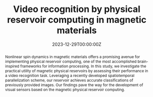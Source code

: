 ---
title: "Video recognition by physical reservoir computing in magnetic materials"
authors:
- admin
- Yukitoshi Motome
date: "2023-12-29T00:00:00Z"
doi: "doi.org/10.3938/NPSM.73.1155"

# Schedule page publish date (NOT publication's date).
# publishDate: "2017-01-01T00:00:00Z"

# Publication type.
# Accepts a single type but formatted as a YAML list (for Hugo requirements).
# Enter a publication type from the CSL standard.
publication_types: ["article"]

# Publication name and optional abbreviated publication name.
publication: "NPSM"
publication_short: "New Phys. Sae Mulli., *73*, 12. [Proceedings of SCES 2023]"

abstract: Nonlinear spin dynamics in magnetic materials offers a promising avenue for implementing physical reservoir computing, one of the most accomplished brain-inspired frameworks for information processing. In this study, we investigate the practical utility of magnetic physical reservoirs by assessing their performance in a video recognition task. Leveraging a recently developed spatiotemporal parallelization scheme, our reservoir achieves accurate classifications of previously provided images. Our findings pave the way for the development of visual sensors based on the magnetic physical reservoir computing.

# Summary. An optional shortened abstract.
#summary: Lorem ipsum dolor sit amet, consectetur adipiscing elit. Duis posuere tellus ac convallis placerat. Proin tincidunt magna sed ex sollicitudin condimentum.

tags:
- Reservoir Computing
featured: false

# links:
# - name: ""
#   url: ""
url_pdf: https://www.npsm-kps.org/journal/view.html?volume=73&number=12&spage=1155&year=2023
url_code: ''
url_dataset: ''
url_poster: ''
url_project: ''
url_slides: ''
url_source: ''
url_video: ''

# Featured image
# To use, add an image named `featured.jpg/png` to your page's folder. 
image:
  caption: ''
  focal_point: ""
  preview_only: false

# Associated Projects (optional).
#   Associate this publication with one or more of your projects.
#   Simply enter your project's folder or file name without extension.
#   E.g. `internal-project` references `content/project/internal-project/index.md`.
#   Otherwise, set `projects: []`.
projects: []

# Slides (optional).
#   Associate this publication with Markdown slides.
#   Simply enter your slide deck's filename without extension.
#   E.g. `slides: "example"` references `content/slides/example/index.md`.
#   Otherwise, set `slides: ""`.

# slides: example
---